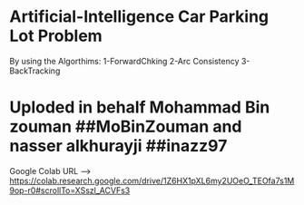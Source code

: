 # Artificial-Intelligence Car Parking Lot Problem
 By using the Algorthims:
 1-ForwardChking 
 2-Arc Consistency
 3-BackTracking
 
# Uploded in behalf Mohammad Bin zouman ##MoBinZouman and nasser alkhurayji ##inazz97

Google Colab URL --> https://colab.research.google.com/drive/1Z6HX1pXL6my2UOeO_TEOfa7s1M9op-r0#scrollTo=XSszl_ACVFs3
